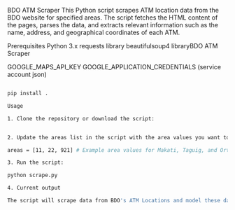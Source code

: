 BDO ATM Scraper
This Python script scrapes ATM location data from the BDO website for specified areas. The script fetches the HTML content of the pages, parses the data, and extracts relevant information such as the name, address, and geographical coordinates of each ATM.

Prerequisites
Python 3.x
requests library
beautifulsoup4 libraryBDO ATM Scraper

GOOGLE_MAPS_API_KEY
GOOGLE_APPLICATION_CREDENTIALS (service account json)

```sh

pip install .
```

```sh
Usage

1. Clone the repository or download the script:


2. Update the areas list in the script with the area values you want to scrape:

areas = [11, 22, 921] # Example area values for Makati, Taguig, and Ortigas

3. Run the script:

python scrape.py

4. Current output

The script will scrape data from BDO's ATM Locations and model these data to be saved into your firebase firestore database

```
